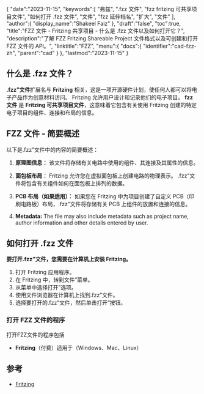 {
   "date":"2023-11-15",
   "keywords":[
"弗兹",
".fzz 文件",
"fzz fritzing 可共享项目文件",
"如何打开 .fzz 文件",
"文件",
"fzz 延伸档名",
"扩大",
"文件"
],
   "author":{
      "display_name":"Shakeel Faiz"
},
   "draft":"false",
   "toc":true,
   "title":"FZZ 文件 - Fritzing 共享项目 - 什么是 .fzz 文件以及如何打开它？",
   "description":"了解 FZZ Fritzing Shareable Project 文件格式以及可创建和打开 FZZ 文件的 API。",
   "linktitle":"FZZ",
   "menu":{
      "docs":{
         "identifier":"cad-fzz-zh",
         "parent":"cad"
}
},
   "lastmod":"2023-11-15"
}

## 什么是 .fzz 文件？

**.fzz”文件**扩展名与 **Fritzing** 相关，这是一项开源硬件计划，使任何人都可以将电子产品作为创意材料访问。 Fritzing 允许用户设计和记录他们的电子项目。 **fzz 文件** 是 **Fritzing 可共享项目文件**，这意味着它包含有关使用 Fritzing 创建的特定电子项目的组件、连接和布局的信息。

## FZZ 文件 - 简要概述

以下是.fzz”文件中的内容的简要概述：

1.  **原理图信息：** 该文件将存储有关电路中使用的组件、其连接及其属性的信息。
    
2.  **面包板布局：** Fritzing 允许您在虚拟面包板上创建电路的物理表示。 .fzz”文件将包含有关组件如何在面包板上排列的数据。
    
3.  **PCB 布局（如果适用）：** 如果您在 Fritzing 中为项目创建了自定义 PCB（印刷电路板）布局，.fzz”文件将存储有关 PCB 上组件的放置和连接的信息。
    
4.  **Metadata:** The file may also include metadata such as project name, author information and other details entered by user.

## 如何打开 .fzz 文件

**要打开.fzz”文件，您需要在计算机上安装 Fritzing。**

1. 打开 Fritzing 应用程序。
2. 在 Fritzing 中，转到文件”菜单。
3. 从菜单中选择打开”选项。
4. 使用文件浏览器在计算机上找到.fzz”文件。
5. 选择要打开的.fzz”文件，然后单击打开”按钮。

### 打开 FZZ 文件的程序

打开FZZ文件的程序包括

- **Fritzing**（付费）适用于（Windows、Mac、Linux）

## 参考
* [Fritzing](https://fritzing.org/)



